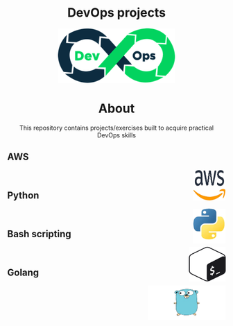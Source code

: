 <!-- PROJECT TITLE -->
  <h1 align="center">DevOps projects</h1>
 <div id="header" align="center">
  <img src="./assets/devops.png" width="270"/>
</div>
<h1 align="center">
 About
</h1>
<p align="center"> This repository contains projects/exercises built to acquire practical DevOps skills</p>

## AWS

<img align="right" src="./assets/aws.png" width="75" height="70" alt="AWS"> 


<br>

## Python

<img align="right" src="./assets/python.png" width="75" height="80" alt="python"> 

<br>

## Bash scripting

<img align="right" src="./assets/shell_scripting.png" width="85" height="80" alt="shell_scripting"> 


<br>

## Golang

<img align="right" src="./assets/golang.png" width="180" height="80" alt="golang"> 


<br>

